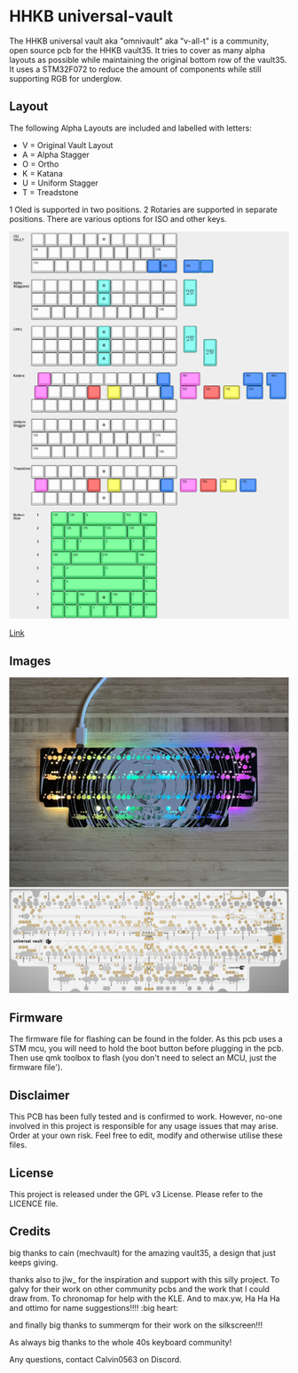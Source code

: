 # HHKB universal-vault

The HHKB universal vault aka "omnivault" aka "v-all-t" is a community, open source pcb for the HHKB vault35. It tries to cover as many alpha layouts as possible while maintaining the original bottom row of the vault35. It uses a STM32F072 to reduce the amount of components while still supporting RGB for underglow.

## Layout

The following Alpha Layouts are included and labelled with letters:

- V = Original Vault Layout
- A = Alpha Stagger
- O = Ortho
- K = Katana
- U = Uniform Stagger
- T = Treadstone

1 Oled is supported in two positions. 2 Rotaries are supported in separate positions. There are various options for ISO and other keys.

![](https://github.com/calvin-mcd/universal-vault/blob/main/Images/KLE.png)

[Link](http://www.keyboard-layout-editor.com/#/gists/3ef7aba83f82a949b1ddb73d159c1351)

## Images

![](https://github.com/calvin-mcd/universal-vault/blob/main/Images/picture.jpeg)
![](https://github.com/calvin-mcd/universal-vault/blob/main/Images/bottom.png)

## Firmware

The firmware file for flashing can be found in the folder. As this pcb uses a STM mcu, you will need to hold the boot button before plugging in the pcb. Then use qmk toolbox to flash (you don't need to select an MCU, just the firmware file').

## Disclaimer

This PCB has been fully tested and is confirmed to work. However, no-one involved in this project is responsible for any usage issues that may arise. Order at your own risk. Feel free to edit, modify and otherwise utilise these files.

## License

This project is released under the GPL v3 License. Please refer to the LICENCE file.

## Credits

big thanks to cain (mechvault) for the amazing vault35, a design that just keeps giving.

thanks also to jlw_ for the inspiration and support with this silly project. To galvy for their work on other community pcbs and the work that I could draw from. To chronomap for help with the KLE. And to max.yw, Ha Ha Ha
and ottimo for name suggestions!!!! :big heart:

and finally big thanks to summerqm for their work on the silkscreen!!!

As always big thanks to the whole 40s keyboard community!

Any questions, contact Calvin0563 on Discord. 